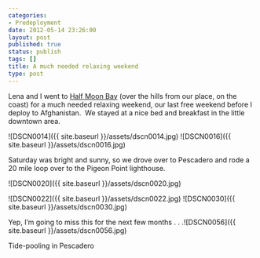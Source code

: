 ```yaml
---
categories:
- Predeployment
date: 2012-05-14 23:26:00
layout: post
published: true
status: publish
tags: []
title: A much needed relaxing weekend
type: post
---
```


Lena and I went to [Half Moon Bay](http://goo.gl/maps/5LD0) (over the hills
from our place, on the coast) for a much needed relaxing weekend, our last
free weekend before I deploy to Afghanistan.  We stayed at a nice bed and
breakfast in the little downtown area.

![DSCN0014]({{ site.baseurl }}/assets/dscn0014.jpg) ![DSCN0016]({{
site.baseurl }}/assets/dscn0016.jpg)

Saturday was bright and sunny, so we drove over to Pescadero and rode a 20
mile loop over to the Pigeon Point lighthouse.

![DSCN0020]({{ site.baseurl }}/assets/dscn0020.jpg)

![DSCN0022]({{ site.baseurl }}/assets/dscn0022.jpg) ![DSCN0030]({{
site.baseurl }}/assets/dscn0030.jpg)

Yep, I’m going to miss this for the next few months . . .![DSCN0056]({{
site.baseurl }}/assets/dscn0056.jpg)

Tide-pooling in Pescadero